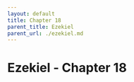 ```yaml
---
layout: default
title: Chapter 18
parent_title: Ezekiel
parent_url: ./ezekiel.md
---
```


# Ezekiel - Chapter 18
